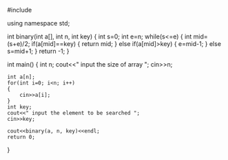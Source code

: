 #include<iostream>

using namespace std;

int binary(int a[], int n, int key)
{
	int s=0;
	int e=n;
	while(s<=e)
	{
		int mid=(s+e)/2;
		if(a[mid]==key)
		{
			return mid;
		}
		else
			if(a[mid]>key)
			{
				e=mid-1;
			}
			else
				s=mid+1;
	}
	return -1;
}

int main()
{
	int n;
	cout<<" input the size of array ";
	cin>>n;

	int a[n];
	for(int i=0; i<n; i++)
	{
		cin>>a[i];
	}
	int key;
	cout<<" input the element to be searched ";
	cin>>key;

	cout<<binary(a, n, key)<<endl;
	return 0;
}
